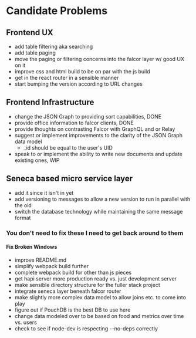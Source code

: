 # Candidate Problems
## Frontend UX
* add table filtering aka searching
* add table paging
* move the paging or filtering concerns into the falcor layer w/ good UX on it
* improve css and html build to be on par with the js build
* get in the react router in a sensible manner
* start bumping the version according to URL changes

## Frontend Infrastructure
* change the JSON Graph to providing sort capabilities, DONE
* provide office information to falcor clients, DONE
* provide thoughts on contrasting Falcor with GraphQL and or Relay
* suggest or implement improvements to the clarity of the JSON Graph data model
  * _id should be equal to the user's UID
* speak to or implement the ability to write new documents and update existing ones, WIP

## Seneca based micro service layer
* add it since it isn't in yet
* add versioning to messages to allow a new version to run in parallel with the old
* switch the database technology while maintaining the same message format

### You don't need to fix these I need to get back around to them
#### Fix Broken Windows
* improve README.md
* simplify webpack build further
* complete webpack build for other than js pieces
* get hapi server more production ready vs. just development server
* make sensible directory structure for the fuller stack project
* integrate seneca layer beneath falcor router
* make slightly more complex data model to allow joins etc. to come into play
* figure out if PouchDB is the best DB to use here
* change data modeled over to be based on food and metrics over time vs. users
* check to see if node-dev is respecting --no-deps correctly
